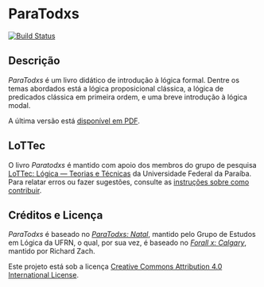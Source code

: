 # ParaTodxs

[![Build
Status](../../actions/workflows/main.yml/badge.svg)](../../actions/workflows/main.yml)

## Descrição

_ParaTodxs_ é um livro didático de introdução à lógica formal.
Dentre os temas abordados está a lógica proposicional clássica, a lógica de predicados clássica em primeira ordem, e uma breve introdução à lógica modal. 

A última versão está [disponível em PDF](../../releases/latest/download/forallxyyc.pdf).

## LoTTec

O livro _Paratodxs_ é mantido com apoio dos membros do grupo de pesquisa [LoTTec: Lógica — Teorias e Técnicas](https://lottec.pontofixo.net.br) da Universidade Federal da Paraíba.
Para relatar erros ou fazer sugestões, consulte as [instruções sobre como contribuir](../../blob/main/CONTRIBUTING.md).

## Créditos e Licença

_ParaTodxs_ é baseado no [_ParaTodxs: Natal_](https://github.com/Grupo-de-Estudos-em-Logica-da-UFRN/Para-Todxs-Natal), mantido pelo Grupo de Estudos em Lógica da UFRN, o qual, por sua vez, é baseado no [_Forall x: Calgary_](https://github.com/rzach/forallx-yyc), mantido por Richard Zach.

Este projeto está sob a licença [Creative Commons Attribution 4.0 International License](http://creativecommons.org/licenses/by/4.0/).
